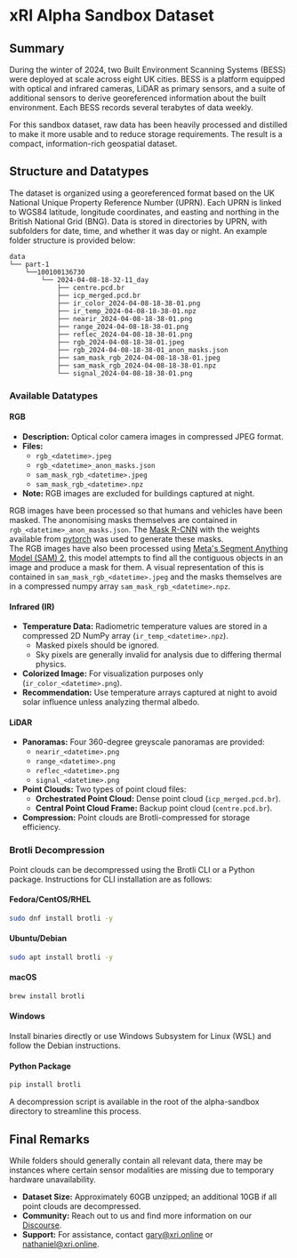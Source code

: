 
# xRI Alpha Sandbox Dataset


## Summary
During the winter of 2024, two Built Environment Scanning Systems (BESS) were deployed at scale across eight UK cities. BESS is a platform equipped with optical and infrared cameras, LiDAR as primary sensors, and a suite of additional sensors to derive georeferenced information about the built environment. Each BESS records several terabytes of data weekly.

For this sandbox dataset, raw data has been heavily processed and distilled to make it more usable and to reduce storage requirements. The result is a compact, information-rich geospatial dataset.

## Structure and Datatypes
The dataset is organized using a georeferenced format based on the UK National Unique Property Reference Number (UPRN). Each UPRN is linked to WGS84 latitude, longitude coordinates, and easting and northing in the British National Grid (BNG). Data is stored in directories by UPRN, with subfolders for date, time, and whether it was day or night. An example folder structure is provided below:

```
data
└── part-1
    └──100100136730
        └── 2024-04-08-18-32-11_day
            ├── centre.pcd.br
            ├── icp_merged.pcd.br
            ├── ir_color_2024-04-08-18-38-01.png
            ├── ir_temp_2024-04-08-18-38-01.npz
            ├── nearir_2024-04-08-18-38-01.png
            ├── range_2024-04-08-18-38-01.png
            ├── reflec_2024-04-08-18-38-01.png
            ├── rgb_2024-04-08-18-38-01.jpeg
            ├── rgb_2024-04-08-18-38-01_anon_masks.json
            ├── sam_mask_rgb_2024-04-08-18-38-01.jpeg
            ├── sam_mask_rgb_2024-04-08-18-38-01.npz
            └── signal_2024-04-08-18-38-01.png
```

### Available Datatypes

#### RGB
- **Description:** Optical color camera images in compressed JPEG format.
- **Files:** 
  - `rgb_<datetime>.jpeg`
  - `rgb_<datetime>_anon_masks.json`
  - `sam_mask_rgb_<datetime>.jpeg`
  - `sam_mask_rgb_<datetime>.npz`
- **Note:** RGB images are excluded for buildings captured at night.

RGB images have been processed so that humans and vehicles have been masked. The anonomising masks themselves are contained in `rgb_<datetime>_anon_masks.json`. The [Mask R-CNN](https://arxiv.org/pdf/1703.06870) with the weights available from [pytorch](https://pytorch.org/vision/stable/models/generated/torchvision.models.detection.maskrcnn_resnet50_fpn.html#maskrcnn-resnet50-fpn) was used to generate these masks.  
The RGB images have also been processed using [Meta's Segment Anything Model (SAM) 2](https://ai.meta.com/sam2/), this model attempts to find all the contiguous objects in an image and produce a mask for them. A visual representation of this is contained in `sam_mask_rgb_<datetime>.jpeg` and the masks themselves are in a compressed numpy array `sam_mask_rgb_<datetime>.npz`.

#### Infrared (IR)
- **Temperature Data:** Radiometric temperature values are stored in a compressed 2D NumPy array (`ir_temp_<datetime>.npz`).
  - Masked pixels should be ignored.
  - Sky pixels are generally invalid for analysis due to differing thermal physics.
- **Colorized Image:** For visualization purposes only (`ir_color_<datetime>.png`).
- **Recommendation:** Use temperature arrays captured at night to avoid solar influence unless analyzing thermal albedo.

#### LiDAR
- **Panoramas:** Four 360-degree greyscale panoramas are provided:
  - `nearir_<datetime>.png`
  - `range_<datetime>.png`
  - `reflec_<datetime>.png`
  - `signal_<datetime>.png`
- **Point Clouds:** Two types of point cloud files:
  - **Orchestrated Point Cloud:** Dense point cloud (`icp_merged.pcd.br`).
  - **Central Point Cloud Frame:** Backup point cloud (`centre.pcd.br`).
- **Compression:** Point clouds are Brotli-compressed for storage efficiency.

### Brotli Decompression
Point clouds can be decompressed using the Brotli CLI or a Python package. Instructions for CLI installation are as follows:

#### Fedora/CentOS/RHEL
```bash
sudo dnf install brotli -y
```

#### Ubuntu/Debian
```bash
sudo apt install brotli -y
```

#### macOS
```bash
brew install brotli
```

#### Windows
Install binaries directly or use Windows Subsystem for Linux (WSL) and follow the Debian instructions.

#### Python Package
```bash
pip install brotli 
```

A decompression script is available in the root of the alpha-sandbox directory to streamline this process.

## Final Remarks
While folders should generally contain all relevant data, there may be instances where certain sensor modalities are missing due to temporary hardware unavailability.

- **Dataset Size:** Approximately 60GB unzipped; an additional 10GB if all point clouds are decompressed.
- **Community:** Reach out to us and find more information on our [Discourse](https://community.xri.online/).
- **Support:** For assistance, contact [gary@xri.online](mailto:gary@xri.online) or [nathaniel@xri.online](mailto:nathaniel@xri.online).

